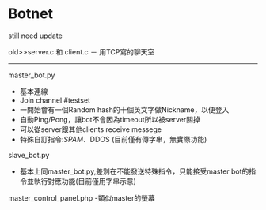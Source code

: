 # Botnet
still need update

old>>server.c 和 client.c － 用TCP寫的聊天室

------------------------------------------------------

master_bot.py
- 基本連線
- Join channel #testset
- 一開始會有一個Random hash的十個英文字做Nickname，以便登入
- 自動Ping/Pong，讓bot不會因為timeout所以被server關掉
- 可以從server跟其他clients  receive messege
- 特殊自訂指令:$SPAM、$DDOS (目前僅有傳字串，無實際功能)

slave_bot.py
- 基本上同master_bot.py,差別在不能發送特殊指令，只能接受master bot的指令並執行對應功能(目前僅用字串示意)

master_control_panel.php
-類似master的螢幕
